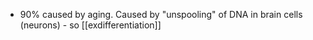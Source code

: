   * 90% caused by aging. Caused by "unspooling" of DNA in brain cells (neurons) - so [[exdifferentiation]]
